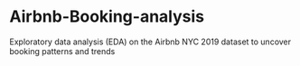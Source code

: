 # Airbnb-Booking-analysis
Exploratory data analysis (EDA) on the Airbnb NYC 2019 dataset to uncover booking patterns and
trends
